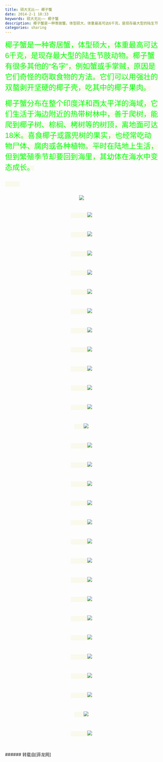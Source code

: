 ```yaml
---
title: 硕大无比—— 椰子蟹
date: 2014-2-1 18:33
keywords: 硕大无比—— 椰子蟹
description: 椰子蟹是一种寄居蟹，体型硕大，体重最高可达6千克，是现存最大型的陆生节肢动物。椰子蟹有很多其他的“名字”，例如蟹或手掌贼，原因是它们奇怪的窃取食物的方法。它们可以用强壮的双螯剥开坚硬的椰子壳，吃其中的椰子果肉。椰子蟹分布在整个印度洋和西太平洋的海域，它们生活于海边附近的热带树林中，善于爬树，能爬到椰子树、棕榈、栲树等的树顶，离地面可达18米。喜食椰子或露兜树的果实，也经常吃动物尸体、腐肉或各种植物。平时在陆地上生活，但到繁殖季节却要回到海里，其幼体在海水中变态成长。　　　　　　　　　　　　　　　　　　　　　　　　　　　　　　　　　　　　　　　　　　　　　　　　　　　　　　　　
categories: sharing
---
```

<td class="t_f" id="postmessage_95194">

<font color="#00ff"><font style="background-color:rgb(249, 249, 236)"><font face="Arial"><font size="5">椰子蟹是一种寄居蟹，体型硕大，体重最高可达6千克，是现存最大型的陆生节肢动物。椰子蟹有很多其他的“名字”，例如蟹或手掌贼，原因是它们奇怪的窃取食物的方法。它们可以用强壮的双螯剥开坚硬的椰子壳，吃其中的椰子果肉。</font></font></font></font><br/>
<br/>
<font color="#00ff"><font style="background-color:rgb(249, 249, 236)"><font face="Arial"><font size="5">椰子蟹分布在整个印度洋和西太平洋的海域，它们生活于海边附近的热带树林中，善于爬树，能爬到椰子树、棕榈、栲树等的树顶，离地面可达18米。喜食椰子或露兜树的果实，也经常吃动物尸体、腐肉或各种植物。平时在陆地上生活，但到繁殖季节却要回到海里，其幼体在海水中变态成长。</font></font></font></font><br/>
<br/>
<font color="#00ff"><font style="background-color:rgb(249, 249, 236)"><font face="Arial"><font size="5">　　</font></font></font></font><div align="center"><font color="#00ff"><font style="background-color:rgb(249, 249, 236)"><font face="Arial"><font size="5">

<img aid="39840" data-cf-modified-3e078c484d3f068e518c0ba7-="" file="data/attachment/forum/201402/01/183105b7zfc8ymlymp8lp8.jpg.thumb.jpg" id="aimg_39840" inpost="1" onclick="" onmouseover="" src="http://www.flw.ph/data/attachment/forum/201402/01/183105b7zfc8ymlymp8lp8.jpg" style="cursor:pointer" zoomfile="data/attachment/forum/201402/01/183105b7zfc8ymlymp8lp8.jpg"/>


<br/>
<br/>
　　

<img aid="39841" data-cf-modified-3e078c484d3f068e518c0ba7-="" file="data/attachment/forum/201402/01/183106sxxo0fzfulzl2chx.jpg.thumb.jpg" id="aimg_39841" inpost="1" onclick="" onmouseover="" src="http://www.flw.ph/data/attachment/forum/201402/01/183106sxxo0fzfulzl2chx.jpg" style="cursor:pointer" zoomfile="data/attachment/forum/201402/01/183106sxxo0fzfulzl2chx.jpg"/>


<br/>
<br/>
　　

<img aid="39842" data-cf-modified-3e078c484d3f068e518c0ba7-="" file="data/attachment/forum/201402/01/183106uf3muruu733en39u.jpg.thumb.jpg" id="aimg_39842" inpost="1" onclick="" onmouseover="" src="http://www.flw.ph/data/attachment/forum/201402/01/183106uf3muruu733en39u.jpg" style="cursor:pointer" zoomfile="data/attachment/forum/201402/01/183106uf3muruu733en39u.jpg"/>


<br/>
<br/>
　　

<img aid="39843" data-cf-modified-3e078c484d3f068e518c0ba7-="" file="data/attachment/forum/201402/01/183107pd5ccvbqnu46ne9h.jpg.thumb.jpg" id="aimg_39843" inpost="1" onclick="" onmouseover="" src="http://www.flw.ph/data/attachment/forum/201402/01/183107pd5ccvbqnu46ne9h.jpg" style="cursor:pointer" zoomfile="data/attachment/forum/201402/01/183107pd5ccvbqnu46ne9h.jpg"/>


<br/>
<br/>
　　

<img aid="39844" data-cf-modified-3e078c484d3f068e518c0ba7-="" file="data/attachment/forum/201402/01/183108rs6haheovezfee1e.jpg.thumb.jpg" id="aimg_39844" inpost="1" onclick="" onmouseover="" src="http://www.flw.ph/data/attachment/forum/201402/01/183108rs6haheovezfee1e.jpg" style="cursor:pointer" zoomfile="data/attachment/forum/201402/01/183108rs6haheovezfee1e.jpg"/>


<br/>
<br/>
　　

<img aid="39845" data-cf-modified-3e078c484d3f068e518c0ba7-="" file="data/attachment/forum/201402/01/183109z0gk1uo1js2j10o5.jpg.thumb.jpg" id="aimg_39845" inpost="1" onclick="" onmouseover="" src="http://www.flw.ph/data/attachment/forum/201402/01/183109z0gk1uo1js2j10o5.jpg" style="cursor:pointer" zoomfile="data/attachment/forum/201402/01/183109z0gk1uo1js2j10o5.jpg"/>


<br/>
<br/>
　　

<img aid="39846" data-cf-modified-3e078c484d3f068e518c0ba7-="" file="data/attachment/forum/201402/01/183109r894o989zd8did4x.jpg.thumb.jpg" id="aimg_39846" inpost="1" onclick="" onmouseover="" src="http://www.flw.ph/data/attachment/forum/201402/01/183109r894o989zd8did4x.jpg" style="cursor:pointer" zoomfile="data/attachment/forum/201402/01/183109r894o989zd8did4x.jpg"/>


<br/>
<br/>
　　

<img aid="39847" data-cf-modified-3e078c484d3f068e518c0ba7-="" file="data/attachment/forum/201402/01/183110o677r3irc687r8m9.jpg.thumb.jpg" id="aimg_39847" inpost="1" onclick="" onmouseover="" src="http://www.flw.ph/data/attachment/forum/201402/01/183110o677r3irc687r8m9.jpg" style="cursor:pointer" zoomfile="data/attachment/forum/201402/01/183110o677r3irc687r8m9.jpg"/>


<br/>
<br/>
　　

<img aid="39848" data-cf-modified-3e078c484d3f068e518c0ba7-="" file="data/attachment/forum/201402/01/183110ncd7z7hnkfwki7r0.jpg.thumb.jpg" id="aimg_39848" inpost="1" onclick="" onmouseover="" src="http://www.flw.ph/data/attachment/forum/201402/01/183110ncd7z7hnkfwki7r0.jpg" style="cursor:pointer" zoomfile="data/attachment/forum/201402/01/183110ncd7z7hnkfwki7r0.jpg"/>


<br/>
<br/>
　　

<img aid="39849" data-cf-modified-3e078c484d3f068e518c0ba7-="" file="data/attachment/forum/201402/01/183111cbqtxehnmxuo20xf.jpg.thumb.jpg" id="aimg_39849" inpost="1" onclick="" onmouseover="" src="http://www.flw.ph/data/attachment/forum/201402/01/183111cbqtxehnmxuo20xf.jpg" style="cursor:pointer" zoomfile="data/attachment/forum/201402/01/183111cbqtxehnmxuo20xf.jpg"/>


<br/>
<br/>
　　

<img aid="39850" data-cf-modified-3e078c484d3f068e518c0ba7-="" file="data/attachment/forum/201402/01/183111bk1prk11zess22qs.jpg.thumb.jpg" id="aimg_39850" inpost="1" onclick="" onmouseover="" src="http://www.flw.ph/data/attachment/forum/201402/01/183111bk1prk11zess22qs.jpg" style="cursor:pointer" zoomfile="data/attachment/forum/201402/01/183111bk1prk11zess22qs.jpg"/>


<br/>
<br/>
　　

<img aid="39851" data-cf-modified-3e078c484d3f068e518c0ba7-="" file="data/attachment/forum/201402/01/183112lsaa55675p146f4k.jpg.thumb.jpg" id="aimg_39851" inpost="1" onclick="" onmouseover="" src="http://www.flw.ph/data/attachment/forum/201402/01/183112lsaa55675p146f4k.jpg" style="cursor:pointer" zoomfile="data/attachment/forum/201402/01/183112lsaa55675p146f4k.jpg"/>


<br/>
<br/>
　

<img aid="39852" data-cf-modified-3e078c484d3f068e518c0ba7-="" file="data/attachment/forum/201402/01/183112c0ze7jab93lj3pla.jpg.thumb.jpg" id="aimg_39852" inpost="1" onclick="" onmouseover="" src="http://www.flw.ph/data/attachment/forum/201402/01/183112c0ze7jab93lj3pla.jpg" style="cursor:pointer" zoomfile="data/attachment/forum/201402/01/183112c0ze7jab93lj3pla.jpg"/>


<br/>
<br/>
　　

<img aid="39853" data-cf-modified-3e078c484d3f068e518c0ba7-="" file="data/attachment/forum/201402/01/183113k1a42tfn881yntn8.jpg.thumb.jpg" id="aimg_39853" inpost="1" onclick="" onmouseover="" src="http://www.flw.ph/data/attachment/forum/201402/01/183113k1a42tfn881yntn8.jpg" style="cursor:pointer" zoomfile="data/attachment/forum/201402/01/183113k1a42tfn881yntn8.jpg"/>


<br/>
<br/>
　　

<img aid="39854" data-cf-modified-3e078c484d3f068e518c0ba7-="" file="data/attachment/forum/201402/01/183114beyx4ct4tdb9t41t.jpg.thumb.jpg" id="aimg_39854" inpost="1" onclick="" onmouseover="" src="http://www.flw.ph/data/attachment/forum/201402/01/183114beyx4ct4tdb9t41t.jpg" style="cursor:pointer" zoomfile="data/attachment/forum/201402/01/183114beyx4ct4tdb9t41t.jpg"/>


<br/>
<br/>
　　

<img aid="39855" data-cf-modified-3e078c484d3f068e518c0ba7-="" file="data/attachment/forum/201402/01/183114va1ktkrrtmtkrmad.jpg.thumb.jpg" id="aimg_39855" inpost="1" onclick="" onmouseover="" src="http://www.flw.ph/data/attachment/forum/201402/01/183114va1ktkrrtmtkrmad.jpg" style="cursor:pointer" zoomfile="data/attachment/forum/201402/01/183114va1ktkrrtmtkrmad.jpg"/>


<br/>
<br/>
　　

<img aid="39856" data-cf-modified-3e078c484d3f068e518c0ba7-="" file="data/attachment/forum/201402/01/183114hvv33h3xqavyyphy.jpg.thumb.jpg" id="aimg_39856" inpost="1" onclick="" onmouseover="" src="http://www.flw.ph/data/attachment/forum/201402/01/183114hvv33h3xqavyyphy.jpg" style="cursor:pointer" zoomfile="data/attachment/forum/201402/01/183114hvv33h3xqavyyphy.jpg"/>


<br/>
<br/>
　　

<img aid="39857" data-cf-modified-3e078c484d3f068e518c0ba7-="" file="data/attachment/forum/201402/01/183115scpcnoucohp0no8q.jpg.thumb.jpg" id="aimg_39857" inpost="1" onclick="" onmouseover="" src="http://www.flw.ph/data/attachment/forum/201402/01/183115scpcnoucohp0no8q.jpg" style="cursor:pointer" zoomfile="data/attachment/forum/201402/01/183115scpcnoucohp0no8q.jpg"/>


<br/>
<br/>
　　

<img aid="39858" data-cf-modified-3e078c484d3f068e518c0ba7-="" file="data/attachment/forum/201402/01/183115e2ivxlv09ddtok7o.jpg.thumb.jpg" id="aimg_39858" inpost="1" onclick="" onmouseover="" src="http://www.flw.ph/data/attachment/forum/201402/01/183115e2ivxlv09ddtok7o.jpg" style="cursor:pointer" zoomfile="data/attachment/forum/201402/01/183115e2ivxlv09ddtok7o.jpg"/>


<br/>
<br/>
　　

<img aid="39859" data-cf-modified-3e078c484d3f068e518c0ba7-="" file="data/attachment/forum/201402/01/183116inrkgskdpgzzkgop.jpg.thumb.jpg" id="aimg_39859" inpost="1" onclick="" onmouseover="" src="http://www.flw.ph/data/attachment/forum/201402/01/183116inrkgskdpgzzkgop.jpg" style="cursor:pointer" zoomfile="data/attachment/forum/201402/01/183116inrkgskdpgzzkgop.jpg"/>


<br/>
<br/>
　　

<img aid="39860" data-cf-modified-3e078c484d3f068e518c0ba7-="" file="data/attachment/forum/201402/01/183116o1ix5jy1yp1pxyiy.jpg.thumb.jpg" id="aimg_39860" inpost="1" onclick="" onmouseover="" src="http://www.flw.ph/data/attachment/forum/201402/01/183116o1ix5jy1yp1pxyiy.jpg" style="cursor:pointer" zoomfile="data/attachment/forum/201402/01/183116o1ix5jy1yp1pxyiy.jpg"/>


<br/>
<br/>
　　

<img aid="39861" data-cf-modified-3e078c484d3f068e518c0ba7-="" file="data/attachment/forum/201402/01/183117k1ipvvj3pggdsduv.jpg.thumb.jpg" id="aimg_39861" inpost="1" onclick="" onmouseover="" src="http://www.flw.ph/data/attachment/forum/201402/01/183117k1ipvvj3pggdsduv.jpg" style="cursor:pointer" zoomfile="data/attachment/forum/201402/01/183117k1ipvvj3pggdsduv.jpg"/>


<br/>
<br/>
　　

<img aid="39862" data-cf-modified-3e078c484d3f068e518c0ba7-="" file="data/attachment/forum/201402/01/183117mm32d3oqaqnaos93.jpg.thumb.jpg" id="aimg_39862" inpost="1" onclick="" onmouseover="" src="http://www.flw.ph/data/attachment/forum/201402/01/183117mm32d3oqaqnaos93.jpg" style="cursor:pointer" zoomfile="data/attachment/forum/201402/01/183117mm32d3oqaqnaos93.jpg"/>


<br/>
<br/>
　　

<img aid="39863" data-cf-modified-3e078c484d3f068e518c0ba7-="" file="data/attachment/forum/201402/01/183118qpwbsbzesps6otle.jpg.thumb.jpg" id="aimg_39863" inpost="1" onclick="" onmouseover="" src="http://www.flw.ph/data/attachment/forum/201402/01/183118qpwbsbzesps6otle.jpg" style="cursor:pointer" zoomfile="data/attachment/forum/201402/01/183118qpwbsbzesps6otle.jpg"/>


<br/>
<br/>
　　

<img aid="39864" data-cf-modified-3e078c484d3f068e518c0ba7-="" file="data/attachment/forum/201402/01/183118qca7z06jfndb0cjg.jpg.thumb.jpg" id="aimg_39864" inpost="1" onclick="" onmouseover="" src="http://www.flw.ph/data/attachment/forum/201402/01/183118qca7z06jfndb0cjg.jpg" style="cursor:pointer" zoomfile="data/attachment/forum/201402/01/183118qca7z06jfndb0cjg.jpg"/>


<br/>
<br/>
　　

<img aid="39865" data-cf-modified-3e078c484d3f068e518c0ba7-="" file="data/attachment/forum/201402/01/183118dvvv6svscvvcvzsy.jpg.thumb.jpg" id="aimg_39865" inpost="1" onclick="" onmouseover="" src="http://www.flw.ph/data/attachment/forum/201402/01/183118dvvv6svscvvcvzsy.jpg" style="cursor:pointer" zoomfile="data/attachment/forum/201402/01/183118dvvv6svscvvcvzsy.jpg"/>


<br/>
<br/>
　　

<img aid="39866" data-cf-modified-3e078c484d3f068e518c0ba7-="" file="data/attachment/forum/201402/01/183119syldw11idwb3yym1.jpg.thumb.jpg" id="aimg_39866" inpost="1" onclick="" onmouseover="" src="http://www.flw.ph/data/attachment/forum/201402/01/183119syldw11idwb3yym1.jpg" style="cursor:pointer" zoomfile="data/attachment/forum/201402/01/183119syldw11idwb3yym1.jpg"/>


<br/>
<br/>
　

<img aid="39867" data-cf-modified-3e078c484d3f068e518c0ba7-="" file="data/attachment/forum/201402/01/183119odtood618cvdzvvn.jpg.thumb.jpg" id="aimg_39867" inpost="1" onclick="" onmouseover="" src="http://www.flw.ph/data/attachment/forum/201402/01/183119odtood618cvdzvvn.jpg" style="cursor:pointer" zoomfile="data/attachment/forum/201402/01/183119odtood618cvdzvvn.jpg"/>


<br/>
<br/>
　　

<img aid="39868" data-cf-modified-3e078c484d3f068e518c0ba7-="" file="data/attachment/forum/201402/01/183120plscmpvcg1zplv58.jpg.thumb.jpg" id="aimg_39868" inpost="1" onclick="" onmouseover="" src="http://www.flw.ph/data/attachment/forum/201402/01/183120plscmpvcg1zplv58.jpg" style="cursor:pointer" zoomfile="data/attachment/forum/201402/01/183120plscmpvcg1zplv58.jpg"/>


</font></font></font></font></div><br/>
</td>
###### 转载自[菲龙网]